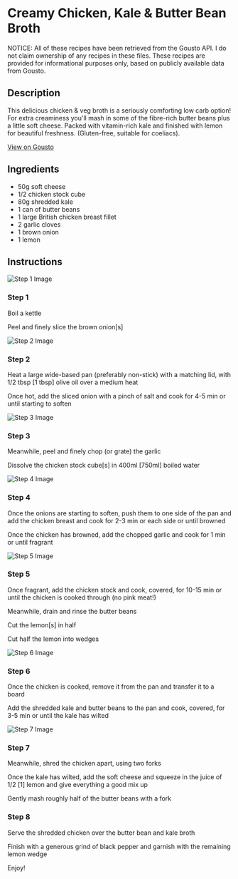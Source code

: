# Creamy Chicken, Kale & Butter Bean Broth

NOTICE: All of these recipes have been retrieved from the Gousto API. I do not claim ownership of any recipes in these files. These recipes are provided for informational purposes only, based on publicly available data from Gousto.

## Description

This delicious chicken & veg broth is a seriously comforting low carb option! For extra creaminess you'll mash in some of the fibre-rich butter beans plus a little soft cheese. Packed with vitamin-rich kale and finished with lemon for beautiful freshness. (Gluten-free, suitable for coeliacs).

[View on Gousto](https://www.gousto.co.uk/recipes/cookbook/creamy-chicken-kale-butter-bean-broth)

## Ingredients

- 50g soft cheese
- 1/2 chicken stock cube
- 80g shredded kale
- 1 can of butter beans
- 1 large British chicken breast fillet
- 2 garlic cloves
- 1 brown onion
- 1 lemon

## Instructions

![Step 1 Image](https://production-media.gousto.co.uk/cms/recipe-step-image/1830.-step-1-x200.jpg)

### Step 1

Boil a kettle


Peel and finely slice the brown onion<span class="text-danger">[s]</span>

![Step 2 Image](https://production-media.gousto.co.uk/cms/recipe-step-image/1830.-step-2-x200.jpg)

### Step 2

Heat a large wide-based pan (preferably non-stick) with a matching lid, with 1/2 tbsp <span class="text-danger">[1 tbsp]</span> olive oil over a medium heat


Once hot, add the sliced onion with a pinch of salt and cook for 4-5 min or until starting to soften

![Step 3 Image](https://production-media.gousto.co.uk/cms/recipe-step-image/1830.-step-3-x200.jpg)

### Step 3

Meanwhile, peel and finely chop (or grate) the garlic 


<span class="text-highlight">Dissolve the chicken stock cube<span class="text-danger">[s]</span> in 400ml <span class="text-danger">[750ml]</span> boiled water</span>

![Step 4 Image](https://production-media.gousto.co.uk/cms/recipe-step-image/1830.-step-4-x200.jpg)

### Step 4

Once the onions are starting to soften, push them to one side of the pan and add the chicken breast and cook for 2-3 min or each side or until browned


Once the chicken has browned, add the chopped garlic and cook for 1 min or until fragrant

![Step 5 Image](https://production-media.gousto.co.uk/cms/recipe-step-image/1830.-step-5-x200.jpg)

### Step 5

Once fragrant, add the chicken stock and cook, covered, for 10-15 min or until the chicken is cooked through (no pink meat!)


Meanwhile, drain and rinse the butter beans


Cut the lemon<span class="text-danger">[s]</span> in half


Cut <span class="text-highlight">half</span> the lemon into wedges

![Step 6 Image](https://production-media.gousto.co.uk/cms/recipe-step-image/1830.-step-6-x200.jpg)

### Step 6

Once the chicken is <span class="text-highlight">cooked, remove</span> it from the pan and transfer it to a board


Add the <span class="text-highlight">shredded</span> kale and butter beans to the pan and cook, covered, for 3-5 min or until the kale has wilted

![Step 7 Image](https://production-media.gousto.co.uk/cms/recipe-step-image/1830.-step-7-x200.jpg)

### Step 7

Meanwhile, shred the chicken apart, using two forks 


Once the kale has wilted, add the soft cheese and squeeze <span class="text-highlight">in the juice of 1/2 <span class="text-danger">[1]</span> lemon</span> and give everything a good mix up


Gently mash roughly <span class="text-highlight">half</span> of the butter beans with a fork

### Step 8

Serve the shredded chicken over the butter bean and kale broth


Finish with a generous grind of black pepper and garnish with the remaining lemon wedge


Enjoy!


